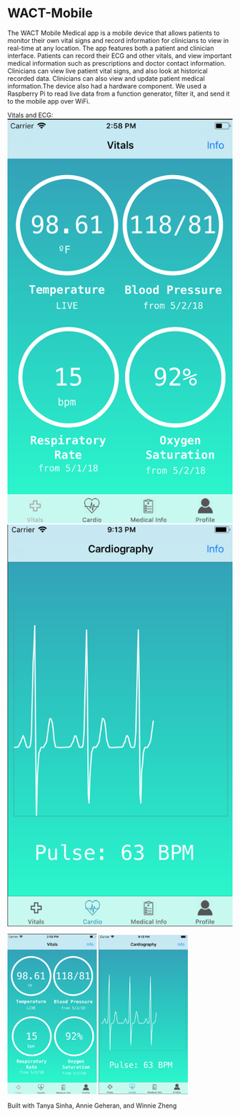 # WACT-Mobile

The WACT Mobile Medical app is a mobile device that allows patients to monitor their own vital signs and record information for clinicians to view in real-time at any location. The app features both a patient and clinician interface. Patients can record their ECG and other vitals, and view important medical information such as prescriptions and doctor contact information. Clinicians can view live patient vital signs, and also look at historical recorded data. Clinicians can also view and update patient medical information.The device also had a hardware component. We used a Raspberry Pi to read live data from a function generator, filter it, and send it to the mobile app over WiFi. 

Vitals and ECG:
![alt-text-1](vitals.png "vitals") ![alt-text-2](ecg.png "ecg")

<img src="vitals.png" width="200"/> <img src="ecg.png" width="200"/> 


Built with Tanya Sinha, Annie Geheran, and Winnie Zheng
